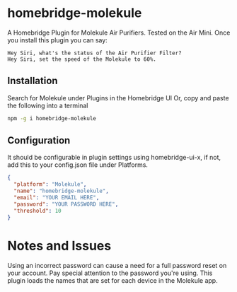 # homebridge-molekule
A Homebridge Plugin for Molekule Air Purifiers. Tested on the Air Mini. Once you install this plugin you can say:
```
Hey Siri, what's the status of the Air Purifier Filter?
Hey Siri, set the speed of the Molekule to 60%.
```
## Installation
Search for Molekule under Plugins in the Homebridge UI
Or, copy and paste the following into a terminal
```bash
npm -g i homebridge-molekule
```
## Configuration
It should be configurable in plugin settings using homebridge-ui-x, if not, add this to your config.json file under Platforms.
```json
{
  "platform": "Molekule",
  "name": "homebridge-molekule",
  "email": "YOUR EMAIL HERE",
  "password": "YOUR PASSWORD HERE",
  "threshold": 10
}
```
# Notes and Issues
Using an incorrect password can cause a need for a full password reset on your account. Pay special attention to the password you're using.
This plugin loads the names that are set for each device in the Molekule app. 
